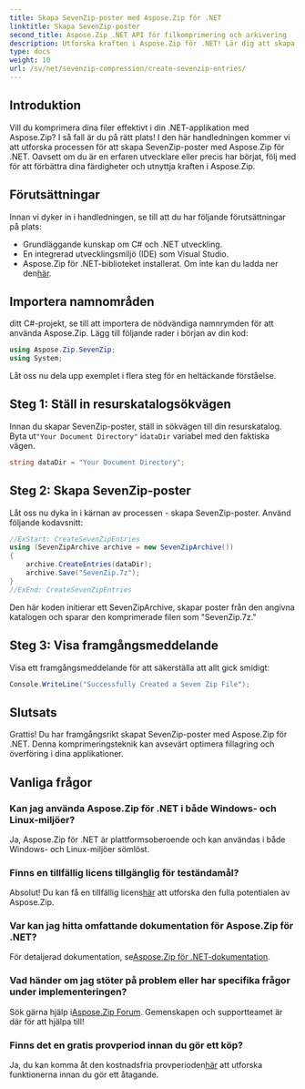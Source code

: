 ```yaml
---
title: Skapa SevenZip-poster med Aspose.Zip för .NET
linktitle: Skapa SevenZip-poster
second_title: Aspose.Zip .NET API för filkomprimering och arkivering
description: Utforska kraften i Aspose.Zip för .NET! Lär dig att skapa SevenZip-poster steg för steg. Komprimera filer utan ansträngning. Ladda ner nu för en sömlös utvecklingsupplevelse.
type: docs
weight: 10
url: /sv/net/sevenzip-compression/create-sevenzip-entries/
---
```


## Introduktion

Vill du komprimera dina filer effektivt i din .NET-applikation med Aspose.Zip? I så fall är du på rätt plats! I den här handledningen kommer vi att utforska processen för att skapa SevenZip-poster med Aspose.Zip för .NET. Oavsett om du är en erfaren utvecklare eller precis har börjat, följ med för att förbättra dina färdigheter och utnyttja kraften i Aspose.Zip.

## Förutsättningar

Innan vi dyker in i handledningen, se till att du har följande förutsättningar på plats:

- Grundläggande kunskap om C# och .NET utveckling.
- En integrerad utvecklingsmiljö (IDE) som Visual Studio.
-  Aspose.Zip för .NET-biblioteket installerat. Om inte kan du ladda ner den[här](https://releases.aspose.com/zip/net/).

## Importera namnområden

ditt C#-projekt, se till att importera de nödvändiga namnrymden för att använda Aspose.Zip. Lägg till följande rader i början av din kod:

```csharp
using Aspose.Zip.SevenZip;
using System;
```

Låt oss nu dela upp exemplet i flera steg för en heltäckande förståelse.

## Steg 1: Ställ in resurskatalogsökvägen

 Innan du skapar SevenZip-poster, ställ in sökvägen till din resurskatalog. Byta ut`"Your Document Directory"` i`dataDir` variabel med den faktiska vägen.

```csharp
string dataDir = "Your Document Directory";
```

## Steg 2: Skapa SevenZip-poster

Låt oss nu dyka in i kärnan av processen - skapa SevenZip-poster. Använd följande kodavsnitt:

```csharp
//ExStart: CreateSevenZipEntries
using (SevenZipArchive archive = new SevenZipArchive())
{
    archive.CreateEntries(dataDir);
    archive.Save("SevenZip.7z");
}
//ExEnd: CreateSevenZipEntries
```

Den här koden initierar ett SevenZipArchive, skapar poster från den angivna katalogen och sparar den komprimerade filen som "SevenZip.7z."

## Steg 3: Visa framgångsmeddelande

Visa ett framgångsmeddelande för att säkerställa att allt gick smidigt:

```csharp
Console.WriteLine("Successfully Created a Seven Zip File");
```

## Slutsats

Grattis! Du har framgångsrikt skapat SevenZip-poster med Aspose.Zip för .NET. Denna komprimeringsteknik kan avsevärt optimera fillagring och överföring i dina applikationer.

## Vanliga frågor

### Kan jag använda Aspose.Zip för .NET i både Windows- och Linux-miljöer?
Ja, Aspose.Zip för .NET är plattformsoberoende och kan användas i både Windows- och Linux-miljöer sömlöst.

### Finns en tillfällig licens tillgänglig för teständamål?
 Absolut! Du kan få en tillfällig licens[här](https://purchase.aspose.com/temporary-license/) att utforska den fulla potentialen av Aspose.Zip.

### Var kan jag hitta omfattande dokumentation för Aspose.Zip för .NET?
 För detaljerad dokumentation, se[Aspose.Zip för .NET-dokumentation](https://reference.aspose.com/zip/net/).

### Vad händer om jag stöter på problem eller har specifika frågor under implementeringen?
 Sök gärna hjälp i[Aspose.Zip Forum](https://forum.aspose.com/c/zip/37). Gemenskapen och supportteamet är där för att hjälpa till!

### Finns det en gratis provperiod innan du gör ett köp?
 Ja, du kan komma åt den kostnadsfria provperioden[här](https://releases.aspose.com/) att utforska funktionerna innan du gör ett åtagande.
